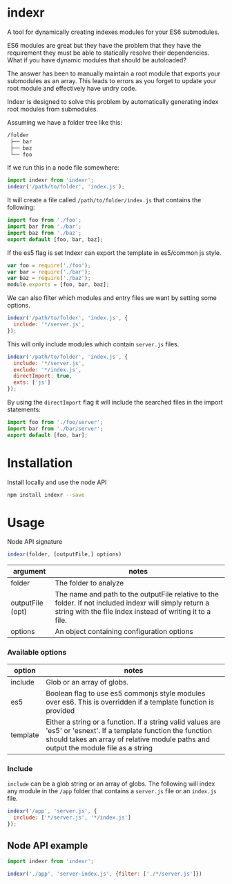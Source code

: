 # indexr
A tool for dynamically creating indexes modules for your ES6 submodules.

ES6 modules are great but they have the problem that they have the requirement they must be able to statically resolve their dependencies. What if you have dynamic modules that should be autoloaded?

The answer has been to manually maintain a root module that exports your submodules as an array. This leads to errors as you forget to update your root module and effectively have undry code.

Indexr is designed to solve this problem by automatically generating index root modules from submodules.

Assuming we have a folder tree like this:

```bash
/folder
 ├── bar
 ├── baz
 └── foo
```

If we run this in a node file somewhere:

```javascript
import indexr from 'indexr';
indexr('/path/to/folder', 'index.js');
```

It will create a file called `/path/to/folder/index.js` that contains the following:

```javascript
import foo from './foo';
import bar from './bar';
import baz from './baz';
export default [foo, bar, baz];
```

If the es5 flag is set Indexr can export the template in es5/common js style.

```javascript
var foo = require('./foo');
var bar = require('./bar');
var baz = require('./baz');
module.exports = [foo, bar, baz];
```

We can also filter which modules and entry files we want by setting some options.

```javascript
indexr('/path/to/folder', 'index.js', {
  include: '*/server.js',
});
```

This will only include modules which contain `server.js` files.

```javascript
indexr('/path/to/folder', 'index.js', {
  include: '*/server.js',
  exclude: '*/index.js',
  directImport: true,
  exts: ['js']
});
```

By using the `directImport` flag it will include the searched files in the import statements:

```javascript
import foo from './foo/server';
import bar from './bar/server';
export default [foo, bar];
```

# Installation

<!-- Install globally and refer to indexr from the bash prompt.

```bash
npm install indexr -g
```
 -->
Install locally and use the node API
<!--or use indexr in npm scripts.-->

```bash
npm install indexr --save
```
<!--
If #2, add `./node_modules/.bin` to your path (recommended). This method means you have access to the binaries for all local npm modules.

```bash
# add node modules .bin folder for local executables
PATH=$PATH:./node_modules/.bin
``` -->

# Usage

Node API signature

```javascript
indexr(folder, [outputFile,] options)
```

| argument            | notes                     |
| ------------------- | ------------- |
| folder              | The folder to analyze |
| outputFile (opt)    | The name and path to the outputFile relative to the folder. If not included indexr will simply return a string with the file index instead of writing it to a file. |
| options             | An object containing configuration options  |

### Available options
| option      | notes                     |
| ------------- | --------------------------------------------- |
| include       | Glob or an array of globs. |
| es5           | Boolean flag to use es5 commonjs style modules over es6. This is overridden if a template function is provided |
| template      | Either a string or a function. If a string valid values are 'es5' or 'esnext'. If a template function the function should takes an array of relative module paths and output the module file as a string |


### Include
`include` can be a glob string or an array of globs. The following will index any module in the `/app` folder that contains a `server.js` file or an `index.js` file.

```javascript
indexr('/app', 'server.js', {
  include: ['*/server.js', '*/index.js']
});
```

## Node API example

```javascript
import indexr from 'indexr';

indexr('./app', 'server-index.js', {filter: ['./*/server.js']})
```
<!--
CLI Signature

```bash
indexr <folder> [--filename <filename>] [--glob <glob>]
```
CLI Example

```bash
indexr ./app --filename server-index.js --glob ./*/server.js
```

...this is a work in progress appologies more docs coming soon


 -->

